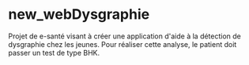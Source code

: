 # new_webDysgraphie
Projet de e-santé visant à créer une application d'aide à la détection de dysgraphie chez les jeunes. Pour réaliser cette analyse, le patient doit passer un test de type BHK.
